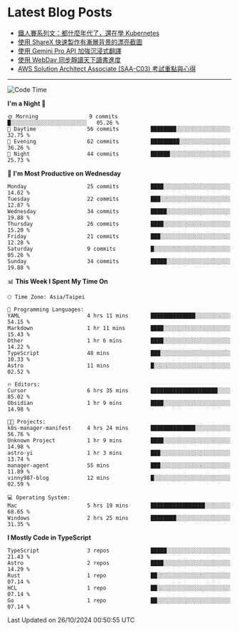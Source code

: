 # Latest Blog Posts
<!-- BLOG-POST-LIST:START -->
- [鐵人賽系列文：都什麼年代了，還在學 Kubernetes](https://www.vinny987.xyz/blog/2024/ithome-ironman-2024-thoughts/)
- [使用 ShareX 快速製作有漸層背景的漂亮截圖](https://www.vinny987.xyz/blog/2024/use-sharex-to-quickly-create-beautiful-screenshots-with-gradient-backgrounds/)
- [使用 Gemini Pro API 加強沉浸式翻譯](https://www.vinny987.xyz/blog/2024/enhance-immersive-translation-using-the-gemini-pro-api/)
- [使用 WebDav 同步靜讀天下讀書進度](https://www.vinny987.xyz/blog/2024/use-webdav-to-sync-reading-progress-on-moon-app/)
- [AWS Solution Architect Associate &lpar;SAA-C03&rpar; 考試重點與心得](https://www.vinny987.xyz/blog/2024/key-points-and-insights-on-the-aws-solution-architect-associate-saa-c03-exam/)
<!-- BLOG-POST-LIST:END -->

---

<!--START_SECTION:waka-->
![Code Time](http://img.shields.io/badge/Code%20Time-425%20hrs%2049%20mins-blue)

**I'm a Night 🦉** 

```text
🌞 Morning                9 commits           █░░░░░░░░░░░░░░░░░░░░░░░░   05.26 % 
🌆 Daytime                56 commits          ████████░░░░░░░░░░░░░░░░░   32.75 % 
🌃 Evening                62 commits          █████████░░░░░░░░░░░░░░░░   36.26 % 
🌙 Night                  44 commits          ██████░░░░░░░░░░░░░░░░░░░   25.73 % 
```
📅 **I'm Most Productive on Wednesday** 

```text
Monday                   25 commits          ████░░░░░░░░░░░░░░░░░░░░░   14.62 % 
Tuesday                  22 commits          ███░░░░░░░░░░░░░░░░░░░░░░   12.87 % 
Wednesday                34 commits          █████░░░░░░░░░░░░░░░░░░░░   19.88 % 
Thursday                 26 commits          ████░░░░░░░░░░░░░░░░░░░░░   15.20 % 
Friday                   21 commits          ███░░░░░░░░░░░░░░░░░░░░░░   12.28 % 
Saturday                 9 commits           █░░░░░░░░░░░░░░░░░░░░░░░░   05.26 % 
Sunday                   34 commits          █████░░░░░░░░░░░░░░░░░░░░   19.88 % 
```


📊 **This Week I Spent My Time On** 

```text
🕑︎ Time Zone: Asia/Taipei

💬 Programming Languages: 
YAML                     4 hrs 11 mins       ██████████████░░░░░░░░░░░   54.15 % 
Markdown                 1 hr 11 mins        ████░░░░░░░░░░░░░░░░░░░░░   15.43 % 
Other                    1 hr 6 mins         ████░░░░░░░░░░░░░░░░░░░░░   14.22 % 
TypeScript               48 mins             ███░░░░░░░░░░░░░░░░░░░░░░   10.33 % 
Astro                    11 mins             █░░░░░░░░░░░░░░░░░░░░░░░░   02.52 % 

🔥 Editors: 
Cursor                   6 hrs 35 mins       █████████████████████░░░░   85.02 % 
Obsidian                 1 hr 9 mins         ████░░░░░░░░░░░░░░░░░░░░░   14.98 % 

🐱‍💻 Projects: 
k8s-manager-manifest     4 hrs 24 mins       ██████████████░░░░░░░░░░░   56.76 % 
Unknown Project          1 hr 9 mins         ████░░░░░░░░░░░░░░░░░░░░░   14.98 % 
astro-yi                 1 hr 3 mins         ███░░░░░░░░░░░░░░░░░░░░░░   13.74 % 
manager-agent            55 mins             ███░░░░░░░░░░░░░░░░░░░░░░   11.89 % 
vinny987-blog            12 mins             █░░░░░░░░░░░░░░░░░░░░░░░░   02.59 % 

💻 Operating System: 
Mac                      5 hrs 19 mins       █████████████████░░░░░░░░   68.65 % 
Windows                  2 hrs 25 mins       ████████░░░░░░░░░░░░░░░░░   31.35 % 
```

**I Mostly Code in TypeScript** 

```text
TypeScript               3 repos             █████░░░░░░░░░░░░░░░░░░░░   21.43 % 
Astro                    2 repos             ████░░░░░░░░░░░░░░░░░░░░░   14.29 % 
Rust                     1 repo              ██░░░░░░░░░░░░░░░░░░░░░░░   07.14 % 
HCL                      1 repo              ██░░░░░░░░░░░░░░░░░░░░░░░   07.14 % 
Go                       1 repo              ██░░░░░░░░░░░░░░░░░░░░░░░   07.14 % 
```




 Last Updated on 26/10/2024 00:50:55 UTC
<!--END_SECTION:waka-->

<!--
**vincent97277/vincent97277** is a ✨ _special_ ✨ repository because its `README.md` (this file) appears on your GitHub profile.

Here are some ideas to get you started:

- 🔭 I’m currently working on ...
- 🌱 I’m currently learning ...
- 👯 I’m looking to collaborate on ...
- 🤔 I’m looking for help with ...
- 💬 Ask me about ...
- 📫 How to reach me: ...
- 😄 Pronouns: ...
- ⚡ Fun fact: ...
-->

